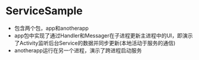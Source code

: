 # ServiceSample
* 包含两个包，app和anotherapp
* app包中实现了通过Handler和Messager在子进程更新主进程中的UI，即演示了Activity监听后台Service的数据并同步更新(本地活动于服务的通信)
* anotherapp运行在另一个进程，演示了跨进程启动服务
